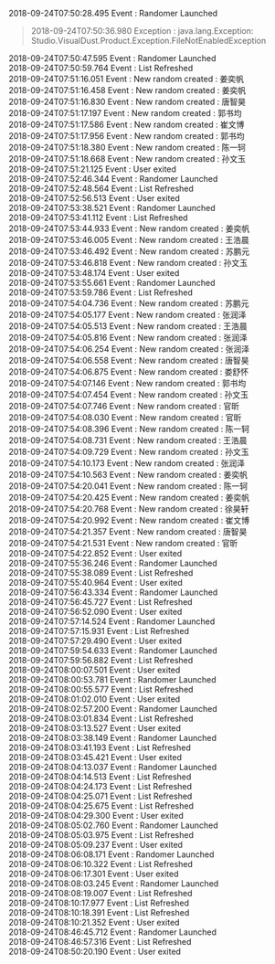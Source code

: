 2018-09-24T07:50:28.495 Event : Randomer Launched  
> 2018-09-24T07:50:36.980 Exception : java.lang.Exception: Studio.VisualDust.Product.Exception.FileNotEnabledException

2018-09-24T07:50:47.595 Event : Randomer Launched  
2018-09-24T07:50:59.764 Event : List Refreshed  
2018-09-24T07:51:16.051 Event : New random created : 姜奕帆  
2018-09-24T07:51:16.458 Event : New random created : 姜奕帆  
2018-09-24T07:51:16.830 Event : New random created : 唐智昊  
2018-09-24T07:51:17.197 Event : New random created : 郭书均  
2018-09-24T07:51:17.586 Event : New random created : 崔文博  
2018-09-24T07:51:17.956 Event : New random created : 郭书均  
2018-09-24T07:51:18.380 Event : New random created : 陈一轲  
2018-09-24T07:51:18.668 Event : New random created : 孙文玉  
2018-09-24T07:51:21.125 Event : User exited  
2018-09-24T07:52:46.344 Event : Randomer Launched  
2018-09-24T07:52:48.564 Event : List Refreshed  
2018-09-24T07:52:56.513 Event : User exited  
2018-09-24T07:53:38.521 Event : Randomer Launched  
2018-09-24T07:53:41.112 Event : List Refreshed  
2018-09-24T07:53:44.933 Event : New random created : 姜奕帆  
2018-09-24T07:53:46.005 Event : New random created : 王浩晨  
2018-09-24T07:53:46.492 Event : New random created : 苏鹏元  
2018-09-24T07:53:46.818 Event : New random created : 孙文玉  
2018-09-24T07:53:48.174 Event : User exited  
2018-09-24T07:53:55.661 Event : Randomer Launched  
2018-09-24T07:53:59.786 Event : List Refreshed  
2018-09-24T07:54:04.736 Event : New random created : 苏鹏元  
2018-09-24T07:54:05.177 Event : New random created : 张润泽  
2018-09-24T07:54:05.513 Event : New random created : 王浩晨  
2018-09-24T07:54:05.816 Event : New random created : 张润泽  
2018-09-24T07:54:06.254 Event : New random created : 张润泽  
2018-09-24T07:54:06.558 Event : New random created : 唐智昊  
2018-09-24T07:54:06.875 Event : New random created : 娄舒怀  
2018-09-24T07:54:07.146 Event : New random created : 郭书均  
2018-09-24T07:54:07.454 Event : New random created : 孙文玉  
2018-09-24T07:54:07.746 Event : New random created : 官昕  
2018-09-24T07:54:08.030 Event : New random created : 官昕  
2018-09-24T07:54:08.396 Event : New random created : 陈一轲  
2018-09-24T07:54:08.731 Event : New random created : 王浩晨  
2018-09-24T07:54:09.729 Event : New random created : 孙文玉  
2018-09-24T07:54:10.173 Event : New random created : 张润泽  
2018-09-24T07:54:10.563 Event : New random created : 姜奕帆  
2018-09-24T07:54:20.041 Event : New random created : 陈一轲  
2018-09-24T07:54:20.425 Event : New random created : 姜奕帆  
2018-09-24T07:54:20.768 Event : New random created : 徐昊轩  
2018-09-24T07:54:20.992 Event : New random created : 崔文博  
2018-09-24T07:54:21.357 Event : New random created : 唐智昊  
2018-09-24T07:54:21.531 Event : New random created : 官昕  
2018-09-24T07:54:22.852 Event : User exited  
2018-09-24T07:55:36.246 Event : Randomer Launched  
2018-09-24T07:55:38.089 Event : List Refreshed  
2018-09-24T07:55:40.964 Event : User exited  
2018-09-24T07:56:43.334 Event : Randomer Launched  
2018-09-24T07:56:45.727 Event : List Refreshed  
2018-09-24T07:56:52.090 Event : User exited  
2018-09-24T07:57:14.524 Event : Randomer Launched  
2018-09-24T07:57:15.931 Event : List Refreshed  
2018-09-24T07:57:29.490 Event : User exited  
2018-09-24T07:59:54.633 Event : Randomer Launched  
2018-09-24T07:59:56.882 Event : List Refreshed  
2018-09-24T08:00:07.501 Event : User exited  
2018-09-24T08:00:53.781 Event : Randomer Launched  
2018-09-24T08:00:55.577 Event : List Refreshed  
2018-09-24T08:01:02.010 Event : User exited  
2018-09-24T08:02:57.200 Event : Randomer Launched  
2018-09-24T08:03:01.834 Event : List Refreshed  
2018-09-24T08:03:13.527 Event : User exited  
2018-09-24T08:03:38.149 Event : Randomer Launched  
2018-09-24T08:03:41.193 Event : List Refreshed  
2018-09-24T08:03:45.421 Event : User exited  
2018-09-24T08:04:13.037 Event : Randomer Launched  
2018-09-24T08:04:14.513 Event : List Refreshed  
2018-09-24T08:04:24.173 Event : List Refreshed  
2018-09-24T08:04:25.071 Event : List Refreshed  
2018-09-24T08:04:25.675 Event : List Refreshed  
2018-09-24T08:04:29.300 Event : User exited  
2018-09-24T08:05:02.760 Event : Randomer Launched  
2018-09-24T08:05:03.975 Event : List Refreshed  
2018-09-24T08:05:09.237 Event : User exited  
2018-09-24T08:06:08.171 Event : Randomer Launched  
2018-09-24T08:06:10.322 Event : List Refreshed  
2018-09-24T08:06:17.301 Event : User exited  
2018-09-24T08:08:03.245 Event : Randomer Launched  
2018-09-24T08:08:19.007 Event : List Refreshed  
2018-09-24T08:10:17.977 Event : List Refreshed  
2018-09-24T08:10:18.391 Event : List Refreshed  
2018-09-24T08:10:21.352 Event : User exited  
2018-09-24T08:46:45.712 Event : Randomer Launched  
2018-09-24T08:46:57.316 Event : List Refreshed  
2018-09-24T08:50:20.190 Event : User exited  
